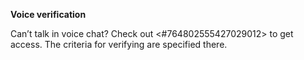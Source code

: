 **Voice verification**

Can’t talk in voice chat? Check out <#764802555427029012> to get access. The criteria for verifying are specified there.
